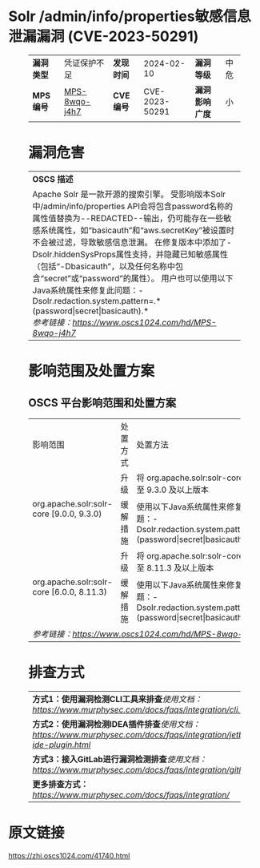 # Solr /admin/info/properties敏感信息泄漏漏洞 (CVE-2023-50291)
<figure class="wp-block-table">
    <table>
        <tbody>
        <tr>
            <td><strong>漏洞类型</strong></td>
            <td>凭证保护不足</td>
            <td><strong>发现时间</strong></td>
            <td>2024-02-10</td>
            <td><strong>漏洞等级</strong></td>
            <td>中危</td>
        </tr>
        <tr>
            <td><strong>MPS编号</strong></td>
            <td><a href="https://www.oscs1024.com/hd/MPS-8wqo-j4h7">MPS-8wqo-j4h7</a></td>
            <td><strong>CVE编号</strong></td>
            <td>CVE-2023-50291</td>
            <td><strong>漏洞影响广度</strong></td>
            <td>小</td>
        </tr>
        </tbody>
    </table>
</figure>


<figure class="wp-block-table">
    <h1 class="wp-block-heading">漏洞危害</h1>
    <table>
        <tbody>
        <tr>
            <td><strong>OSCS 描述</strong></td>
        </tr>
        <tr>
            <td>Apache Solr 是一款开源的搜索引擎。
受影响版本Solr中/admin/info/properties API会将包含password名称的属性值替换为--REDACTED--输出，仍可能存在一些敏感系统属性，如“basicauth”和“aws.secretKey”被设置时不会被过滤，导致敏感信息泄漏。
在修复版本中添加了-Dsolr.hiddenSysProps属性支持，并隐藏已知敏感属性（包括“-Dbasicauth”，以及任何名称中包含“secret”或“password”的属性）。
用户也可以使用以下Java系统属性来修复此问题：-Dsolr.redaction.system.pattern=.*(password|secret|basicauth).*<br><em>参考链接：<a
                    href="https://www.oscs1024.com/hd/MPS-8wqo-j4h7">https://www.oscs1024.com/hd/MPS-8wqo-j4h7</a></em>
            </td>
        </tr>
        </tbody>
    </table>
</figure>


<figure class="wp-block-table alignleft">
    <h1 class="wp-block-heading">影响范围及处置方案</h1>
    <h2 class="wp-block-heading"><strong>OSCS</strong> <strong>平台影响范围和处置方案</strong></h2>
    <table>
        <tbody>
        <tr>
            <td>影响范围</td>
            <td>处置方式</td>
            <td>处置方法</td>
        </tr>
        <tr><td rowspan="2">org.apache.solr:solr-core [9.0.0, 9.3.0)</td><td>升级</td><td>将 org.apache.solr:solr-core 升级至 9.3.0 及以上版本</td></tr><tr><td>缓解措施</td><td>使用以下Java系统属性来修复此问题：-Dsolr.redaction.system.pattern=.*(password|secret|basicauth).*</td></tr><tr><td rowspan="2">org.apache.solr:solr-core [6.0.0, 8.11.3)</td><td>升级</td><td>将 org.apache.solr:solr-core 升级至 8.11.3 及以上版本</td></tr><tr><td>缓解措施</td><td>使用以下Java系统属性来修复此问题：-Dsolr.redaction.system.pattern=.*(password|secret|basicauth).*</td></tr>
        <tr>
            <td colspan="3"><em>参考链接：</em><em><a
                    href="https://www.oscs1024.com/hd/MPS-8wqo-j4h7">https://www.oscs1024.com/hd/MPS-8wqo-j4h7</a></em></td>
        </tr>
        </tbody>
    </table>
</figure>


<figure class="wp-block-table">
    <h1 class="wp-block-heading">排查方式</h1>
    <table>
        <tbody>
        <tr>
            <td><strong>方式1：使用漏洞检测CLI工具来排查</strong><em>使用文档：<a
                    href="https://www.murphysec.com/docs/faqs/integration/cli.html">https://www.murphysec.com/docs/faqs/integration/cli.html</a></em>
            </td>
        </tr>
        <tr>
            <td><strong>方式2：使用漏洞检测IDEA插件排查</strong><em>使用文档：<a
                    href="https://www.murphysec.com/docs/faqs/integration/jetbrains-ide-plugin.html">https://www.murphysec.com/docs/faqs/integration/jetbrains-ide-plugin.html</a></em>
            </td>
        </tr>
        <tr>
            <td><strong>方式3：接入GitLab进行漏洞检测排查</strong><em>使用文档：<a
                    href="https://www.murphysec.com/docs/faqs/integration/gitlab.html">https://www.murphysec.com/docs/faqs/integration/gitlab.html</a></em>
            </td>
        </tr>
        <tr>
            <td><strong>更多排查方式：</strong><em><a
                    href="https://www.murphysec.com/docs/faqs/integration/">https://www.murphysec.com/docs/faqs/integration/</a></em>
            </td>
        </tr>
        </tbody>
    </table>
</figure>
<h1>原文链接</h1>
<p><a href="https://zhi.oscs1024.com/41740.html">https://zhi.oscs1024.com/41740.html</a></p>